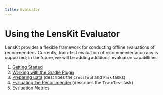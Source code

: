 ```yaml
---
title: Evaluator
---
```


# Using the LensKit Evaluator

LensKit provides a flexible framework for conducting offline evaluations of
recommenders. Currently, train-test evaluation of recommender accuracy is supported;
in the future, we will be adding additional evaluation capabilities.

1.  [Getting Started](quickstart)
2.  [Working with the Gradle Plugin](gradle)
3.  [Preparing Data](data) (describes the `Crossfold` and `Pack` tasks)
4.  [Evaluating the Recommender](train-test) (describes the `TrainTest` task)
5.  [Evaluation Metrics](metrics)

